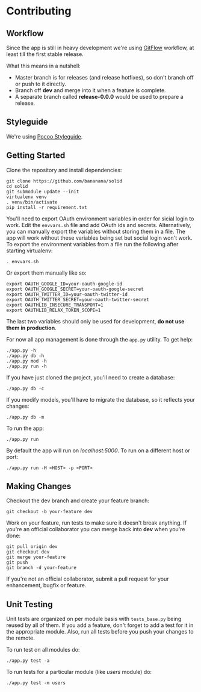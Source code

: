 # Contributing

## Workflow

Since the app is still in heavy development we're using [GitFlow](https://www.atlassian.com/git/tutorials/comparing-workflows/gitflow-workflow) workflow, at least till the first stable release.

What this means in a nutshell:

* Master branch is for releases (and release hotfixes), so don't branch off or push to it directly.
* Branch off **dev** and merge into it when a feature is complete.
* A separate branch called **release-0.0.0** would be used to prepare a release.

## Styleguide

We're using [Pocoo Styleguide](http://flask.pocoo.org/docs/0.10/styleguide/).

## Getting Started 

Clone the repository and install dependencies:

    git clone https://github.com/bananana/solid
    cd solid
    git submodule update --init
    virtualenv venv
    . venv/bin/activate
    pip install -r requirement.txt

You'll need to export OAuth environment variables in order for sicial login to work. Edit the `envvars.sh` file and add OAuth ids and secrets. Alternatively, you can manually export the variables without storing them in a file. The app will work without these variables being set but social login won't work. To export the environment variables from a file run the following after starting virtualenv:

    . envvars.sh

Or export them manually like so:

    export OAUTH_GOOGLE_ID=your-oauth-google-id
    export OAUTH_GOOGLE_SECRET=your-oauth-google-secret
    export OAUTH_TWITTER_ID=your-oauth-twitter-id
    export OAUTH_TWITTER_SECRET=your-oauth-twitter-secret
    export OAUTHLIB_INSECURE_TRANSPORT=1
    export OAUTHLIB_RELAX_TOKEN_SCOPE=1

The last two variables should only be used for development, **do not use them in production**.

For now all app management is done through the `app.py` utility. To get help:

    ./app.py -h
    ./app.py db -h
    ./app.py mod -h
    ./app.py run -h

If you have just cloned the project, you'll need to create a database:

    ./app.py db -c

If you modify models, you'll have to migrate the database, so it reflects your changes:

    ./app.py db -m

To run the app:

    ./app.py run

By default the app will run on *localhost:5000*. To run on a different host or port:

    ./app.py run -H <HOST> -p <PORT>

## Making Changes 

Checkout the dev branch and create your feature branch:

    git checkout -b your-feature dev

Work on your feature, run tests to make sure it doesn't break anything. If you're an official collaborator you can merge back into **dev** when you're done:

    git pull origin dev
    git checkout dev
    git merge your-feature
    git push
    git branch -d your-feature

If you're not an official collaborator, submit a pull request for your enhancement, bugfix or feature.

## Unit Testing

Unit tests are organized on per module basis with `tests_base.py` being reused by all of them. If you add a feature, don't forget to add a test for it in the appropriate module. Also, run all tests before you push your changes to the remote. 

To run test on all modules do:

    ./app.py test -a 

To run tests for a particular module (like *users* module) do:

    ./app.py test -m users 
